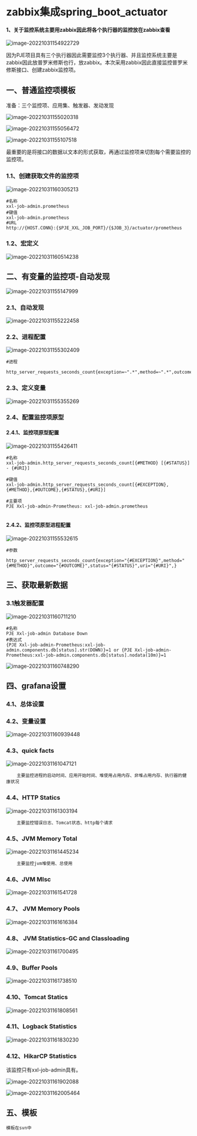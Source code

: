 # zabbix集成spring_boot_actuator



#### 1、关于监控系统主要用zabbix因此将各个执行器的监控放在zabbix查看

![image-20221031154922729](https://github.com/liangmartin/zabbix-spring_boot_actuator/blob/master/images/image-20221031154922729.png)

​        因为PJE项目具有三个执行器因此需要监控3个执行器、并且监控系统主要是zabbix因此放普罗米修斯也行，放zabbix。本次采用zabbix因此直接监控普罗米修斯接口、创建zabbix监控项。





## 一、普通监控项模板

准备：三个监控项、应用集、触发器、发动发现

![image-20221031155020318](images\image-20221031155020318.png)

![image-20221031155056472](images\image-20221031155056472.png)

![image-20221031155107518](images\image-20221031155107518.png)

最重要的是将接口的数据以文本的形式获取，再通过监控项来切割每个需要监控的监控项。

### 1.1、创建获取文件的监控项

![image-20221031160305213](images\image-20221031160305213.png)

```shell
#名称
xxl-job-admin.prometheus
#键值
xxl-job-admin.prometheus
#URL
http://{HOST.CONN}:{$PJE_XXL_JOB_PORT}/{$JOB_3}/actuator/prometheus
```



### 1.2、宏定义

![image-20221031160514238](images\image-20221031160514238.png)





## 二、有变量的监控项-自动发现

![image-20221031155147999](images\image-20221031155147999.png)





### 2.1、自动发现

![image-20221031155222458](images\image-20221031155222458.png)



### 2.2、进程配置

![image-20221031155302409](images\image-20221031155302409.png)

```shell
#进程

http_server_requests_seconds_count{exception=~".*",method=~".*",outcome=~".*",status=~".*",uri=~".*",}
```





### 2.3、定义变量

![image-20221031155355269](images\image-20221031155355269.png)



### 2.4、配置监控项原型



#### 2.4.1、监控项原型配置



![image-20221031155426411](images\image-20221031155426411.png)

```shell
#名称
xxl-job-admin.http_server_requests_seconds_count[{#METHOD} [{#STATUS}] - {#URI}]

#键值
xxl-job-admin.http_server_requests_seconds_count[{#EXCEPTION},{#METHOD},{#OUTCOME},{#STATUS},{#URI}]

#主要项
PJE Xxl-job-admin-Prometheus: xxl-job-admin.prometheus


```





#### 2.4.2、监控项原型进程配置

![image-20221031155532615](images\image-20221031155532615.png)





```shell
#参数

http_server_requests_seconds_count{exception="{#EXCEPTION}",method="{#METHOD}",outcome="{#OUTCOME}",status="{#STATUS}",uri="{#URI}",}

```







## 三、获取最新数据

### 3.1触发器配置

![image-20221031160711210](images\image-20221031160711210.png)



```shell
#名称
PJE Xxl-job-admin Database Down
#表达式
{PJE Xxl-job-admin-Prometheus:xxl-job-admin.components.db[status].str(DOWN)}=1 or {PJE Xxl-job-admin-Prometheus:xxl-job-admin.components.db[status].nodata(10m)}=1
```



![image-20221031160748290](images\image-20221031160748290.png)





## 四、grafana设置

### 4.1、总体设置





### 4.2、变量设置

![image-20221031160939448](images\image-20221031160939448.png)



### 4.3、quick facts

![image-20221031161047121](images\image-20221031161047121.png)

```shell
    主要监控进程的启动时间、应用开始时间、堆使用占用内存、非堆占用内存、执行器的健康状况

```



### 4.4、HTTP Statics

![image-20221031161303194](images\image-20221031161303194.png)



```
    主要监控错误日志、Tomcat状态、http每个请求
```



### 4.5、JVM Memory Total

![image-20221031161445234](images\image-20221031161445234.png)



```
    主要监控jvm堆使用、总使用
```



### 4.6、JVM MIsc

![image-20221031161541728](images\image-20221031161541728.png)



### 4.7、 JVM Memory Pools

![image-20221031161616384](images\image-20221031161616384.png)

 

### 4.8、  JVM Statistics-GC and Classloading

![image-20221031161700495](images\image-20221031161700495.png)





### 4.9、Buffer Pools

![image-20221031161738510](images\image-20221031161738510.png)



### 4.10、Tomcat Statics

![image-20221031161808561](images\image-20221031161808561.png)



### 4.11、Logback Statistics

![image-20221031161830230](images\image-20221031161830230.png)



### 4.12、HikarCP Statistics

该监控只有xxl-job-admin具有。

![image-20221031161902088](images\image-20221031161902088.png)







![image-20221031162005464](images\image-20221031162005464.png)





## 五、模板

```shell
模板在svn中
```



















